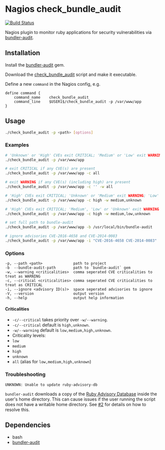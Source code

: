 # Nagios check_bundle_audit

[![Build Status](https://travis-ci.org/tommarshall/nagios-check-bundle-audit.svg?branch=master)](https://travis-ci.org/tommarshall/nagios-check-bundle-audit)

Nagios plugin to monitor ruby applications for security vulnerabilities via [bundler-audit](https://github.com/rubysec/bundler-audit).

## Installation

Install the [bundler-audit](https://github.com/rubysec/bundler-audit) gem.

Download the [check_bundle_audit](https://cdn.rawgit.com/tommarshall/nagios-check-bundle-audit/v0.5.0/check_bundle_audit) script and make it executable.

Define a new `command` in the Nagios config, e.g.

```
define command {
    command_name    check_bundle_audit
    command_line    $USER1$/check_bundle_audit -p /var/www/app
}
```

## Usage

```sh
./check_bundle_audit -p <path> [options]
```

### Examples

```sh
# 'Unknown' or 'High' CVEs exit CRITICAL; 'Medium' or 'Low' exit WARNING
./check_bundle_audit -p /var/www/app

# exit CRITICAL if any CVE(s) are present
./check_bundle_audit -p /var/www/app -c all

# exit WARNING if any CVE(s) (including high) are present
./check_bundle_audit -p /var/www/app -c '' -w all

# 'High' CVEs exit CRITICAL; 'Unknown' or 'Medium' exit WARNING; 'Low' exit OK
./check_bundle_audit -p /var/www/app -c high -w medium,unknown

# 'High' CVEs exit CRITICAL; 'Medium', 'Low' or 'Unknown' exit WARNING
./check_bundle_audit -p /var/www/app -c high -w medium,low,unknown

# set full path to bundle-audit
./check_bundle_audit -p /var/www/app -b /usr/local/bin/bundle-audit

# ignore advisories CVE-2016-4658 and CVE-2014-0083
./check_bundle_audit -p /var/www/app -i "CVE-2016-4658 CVE-2014-0083"
```

### Options

```
-p, --path <path>              path to project
-b  --bundle-audit-path        path to `bundle-audit` gem
-w, --warning <criticalities>  comma seperated CVE criticalities to treat as WARNING
-c, --critical <criticalities> comma seperated CVE criticalities to treat as CRITICAL
-i, --ignore <advisory ID(s)>  space seperated advisories to ignore
-V, --version                  output version
-h, --help                     output help information
```

#### Criticalities
* `-c/--critical` takes priority over `-w/--warning`.
* `-c/--critical` default is `high,unknown`.
* `-w/--warning` default is `low,medium,high,unknown`.
* Criticality levels:
 * `low`
 * `medium`
 * `high`
 * `unknown`
 * `all` (alias for `low,medium,high,unknown`)

### Troubleshooting

```
UNKNOWN: Unable to update ruby-advisory-db
```

`bundler-audit` downloads a copy of the [Ruby Advisory Database](https://github.com/rubysec/ruby-advisory-db) inside the user's home directory. This can cause issues if the user running the script does not have a writable home directory. See [#2](https://github.com/tommarshall/nagios-check-bundle-audit/issues/2) for details on how to resolve this.

## Dependencies

* bash
* [bundler-audit](https://github.com/rubysec/bundler-audit)
